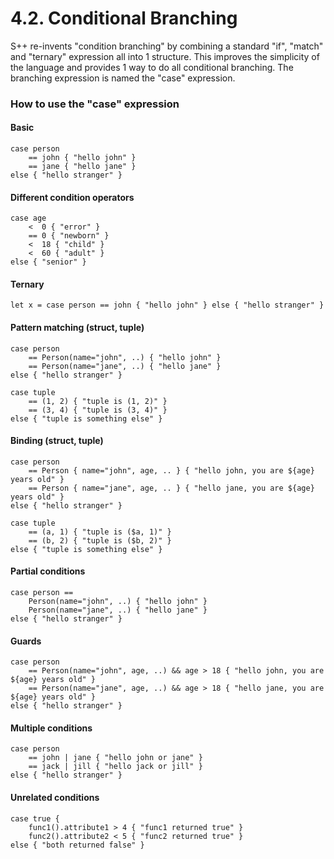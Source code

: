 # 4.2. Conditional Branching

S++ re-invents "condition branching" by combining a standard "if", "match" and "ternary" expression all into 1 
structure. This improves the simplicity of the language and provides 1 way to do all conditional branching. The 
branching expression is named the "case" expression.

### How to use the "case" expression
#### Basic
```s++
case person
    == john { "hello john" }
    == jane { "hello jane" }
else { "hello stranger" }
```

#### Different condition operators
```s++
case age
    <  0 { "error" }
    == 0 { "newborn" }
    <  18 { "child" }
    <  60 { "adult" }
else { "senior" }
```

#### Ternary
```s++
let x = case person == john { "hello john" } else { "hello stranger" }
```

#### Pattern matching (struct, tuple)
```s++
case person
    == Person(name="john", ..) { "hello john" }
    == Person(name="jane", ..) { "hello jane" }
else { "hello stranger" }
```
```s++
case tuple
    == (1, 2) { "tuple is (1, 2)" }
    == (3, 4) { "tuple is (3, 4)" }
else { "tuple is something else" }
```

#### Binding (struct, tuple)
```s++
case person
    == Person { name="john", age, .. } { "hello john, you are ${age} years old" }
    == Person { name="jane", age, .. } { "hello jane, you are ${age} years old" }
else { "hello stranger" }
```
```s++
case tuple
    == (a, 1) { "tuple is ($a, 1)" }
    == (b, 2) { "tuple is ($b, 2)" }
else { "tuple is something else" }
```

#### Partial conditions
```s++
case person ==
    Person(name="john", ..) { "hello john" }
    Person(name="jane", ..) { "hello jane" }
else { "hello stranger" }
```

#### Guards
```s++
case person
    == Person(name="john", age, ..) && age > 18 { "hello john, you are ${age} years old" }
    == Person(name="jane", age, ..) && age > 18 { "hello jane, you are ${age} years old" }
else { "hello stranger" }
```

#### Multiple conditions
```s++
case person
    == john | jane { "hello john or jane" }
    == jack | jill { "hello jack or jill" }
else { "hello stranger" }
```

#### Unrelated conditions
```s++
case true {
    func1().attribute1 > 4 { "func1 returned true" }
    func2().attribute2 < 5 { "func2 returned true" }
else { "both returned false" }
```
